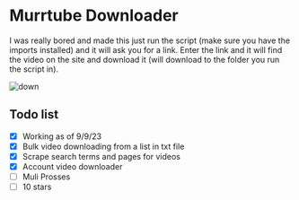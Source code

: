 # Murrtube Downloader

I was really bored and made this just run the script (make sure you have the imports installed) and it will ask you for a link. Enter the link and it will find the video on the site and download it (will download to the folder you run the script in).

![down](https://github.com/RainFemboy/murrtube-downloader/assets/144554803/61bbed95-4a9e-467e-82cc-4b2811a28b30)

## Todo list
- [x] Working as of 9/9/23
- [x] Bulk video downloading from a list in txt file
- [x] Scrape search terms and pages for videos
- [x] Account video downloader
- [ ] Muli Prosses
- [ ] 10 stars
